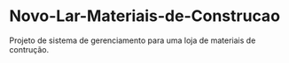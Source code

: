 # Novo-Lar-Materiais-de-Construcao
 Projeto de sistema de gerenciamento para uma loja de materiais de contrução.
